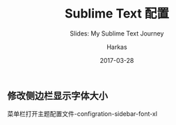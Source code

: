 ﻿---
layout:     post
title:      "Sublime Text 配置"
subtitle:   "Slides: My Sublime Text Journey"
date:       2017-03-28
author:     "Harkas"
tags:
    - 前端开发
    - Sublime Text
---

## 修改侧边栏显示字体大小
 菜单栏打开主题配置文件-configration-sidebar-font-xl
